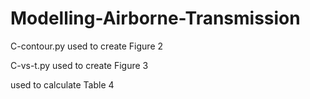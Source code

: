 # Modelling-Airborne-Transmission

C-contour.py
used to create Figure 2

C-vs-t.py
used to create Figure 3

used to calculate Table 4
